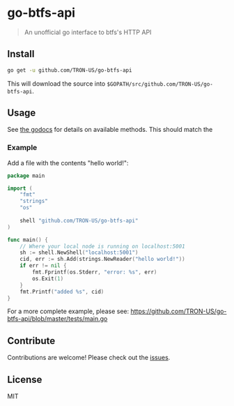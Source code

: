 # go-btfs-api

> An unofficial go interface to btfs's HTTP API

## Install

```sh
go get -u github.com/TRON-US/go-btfs-api
```

This will download the source into `$GOPATH/src/github.com/TRON-US/go-btfs-api`.

## Usage

See [the godocs](https://godoc.org/github.com/TRON-US/go-btfs-api) for details on available methods. This should match 
the 

### Example

Add a file with the contents "hello world!":

```go
package main

import (
	"fmt"
	"strings"
	"os"
	
	shell "github.com/TRON-US/go-btfs-api"
)

func main() {
	// Where your local node is running on localhost:5001
	sh := shell.NewShell("localhost:5001")
	cid, err := sh.Add(strings.NewReader("hello world!"))
	if err != nil {
        fmt.Fprintf(os.Stderr, "error: %s", err)
        os.Exit(1)
	}
    fmt.Printf("added %s", cid)
}
```

For a more complete example, please see: https://github.com/TRON-US/go-btfs-api/blob/master/tests/main.go

## Contribute

Contributions are welcome! Please check out the [issues](https://github.com/TRON-US/go-btfs-api/issues).

## License

MIT